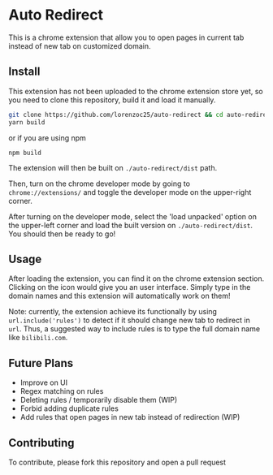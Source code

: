 # Auto Redirect
This is a chrome extension that allow you to open pages in current tab instead of new tab on customized domain.

## Install
This extension has not been uploaded to the chrome extension store yet, so you need to clone this repository, build it and load it manually.

```bash
git clone https://github.com/lorenzoc25/auto-redirect && cd auto-redirect
yarn build
```
or if you are using npm
```
npm build
```
The extension will then be built on `./auto-redirect/dist` path.

Then, turn on the chrome developer mode by going to `chrome://extensions/` and toggle the developer mode on the upper-right corner.

After turning on the developer mode, select the 'load unpacked' option on the upper-left corner and load the built version on `./auto-redirect/dist`. You should then be ready to go!

## Usage
After loading the extension, you can find it on the chrome extension section. Clicking on the icon would give you an user interface. Simply type in the domain names and this extension will automatically work on them! 

Note: currently, the extension achieve its functionally by using `url.include('rules')` to detect if it should change new tab to redirect in `url`. Thus, a suggested way to include rules is to type the full domain name like `bilibili.com`.

## Future Plans
- Improve on UI
- Regex matching on rules
- Deleting rules / temporarily disable them (WIP)
- Forbid adding duplicate rules
- Add rules that open pages in new tab instead of redirection (WIP)

## Contributing
To contribute, please fork this repository and open a pull request